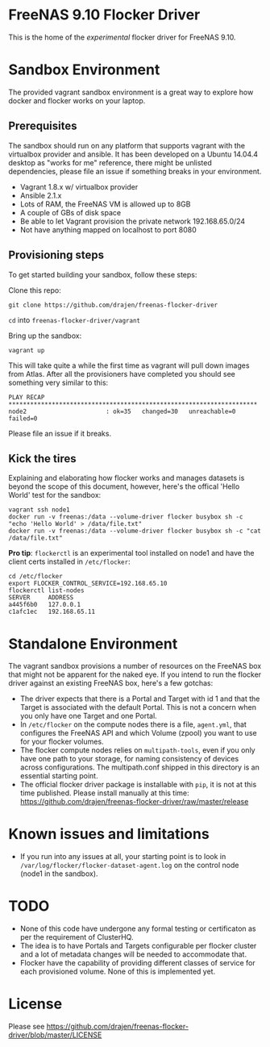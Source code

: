 # FreeNAS 9.10 Flocker Driver
This is the home of the *experimental* flocker driver for FreeNAS 9.10.

# Sandbox Environment
The provided vagrant sandbox environment is a great way to explore how docker and flocker works on your laptop.

## Prerequisites
The sandbox should run on any platform that supports vagrant with the virtualbox provider and ansible. It has been developed on a Ubuntu 14.04.4 desktop as "works for me" reference, there might be unlisted dependencies, please file an issue if something breaks in your environment.

- Vagrant 1.8.x w/ virtualbox provider
- Ansible 2.1.x
- Lots of RAM, the FreeNAS VM is allowed up to 8GB
- A couple of GBs of disk space
- Be able to let Vagrant provision the private network 192.168.65.0/24
- Not have anything mapped on localhost to port 8080

## Provisioning steps
To get started building your sandbox, follow these steps:

Clone this repo:

    git clone https://github.com/drajen/freenas-flocker-driver

`cd` into `freenas-flocker-driver/vagrant`

Bring up the sandbox:

    vagrant up

This will take quite a while the first time as vagrant will pull down images from Atlas. After all the provisioners have completed you should see something very similar to this:

    PLAY RECAP *********************************************************************
    node2                      : ok=35   changed=30   unreachable=0    failed=0   

Please file an issue if it breaks.

## Kick the tires
Explaining and elaborating how flocker works and manages datasets is beyond the scope of this document, however, here's the offical 'Hello World' test for the sandbox:

    vagrant ssh node1
    docker run -v freenas:/data --volume-driver flocker busybox sh -c "echo 'Hello World' > /data/file.txt"
    docker run -v freenas:/data --volume-driver flocker busybox sh -c "cat /data/file.txt"

**Pro tip**: `flockerctl` is an experimental tool installed on node1 and have the client certs installed in `/etc/flocker`:

    cd /etc/flocker
    export FLOCKER_CONTROL_SERVICE=192.168.65.10
    flockerctl list-nodes
    SERVER     ADDRESS       
    a445f6b0   127.0.0.1     
    c1afc1ec   192.168.65.11 

# Standalone Environment 
The vagrant sandbox provisions a number of resources on the FreeNAS box that might not be apparent for the naked eye. If you intend to run the flocker driver against an existing FreeNAS box, here's a few gotchas:
- The driver expects that there is a Portal and Target with id 1 and that the Target is associated with the default Portal. This is not a concern when you only have one Target and one Portal.
- In `/etc/flocker` on the compute nodes there is a file, `agent.yml`, that configures the FreeNAS API and which Volume (zpool) you want to use for your flocker volumes.
- The flocker compute nodes relies on `multipath-tools`, even if you only have one path to your storage, for naming consistency of devices across configurations. The multipath.conf shipped in this directory is an essential starting point.
- The official flocker driver package is installable with `pip`, it is not at this time published. Please install manually at this time: https://github.com/drajen/freenas-flocker-driver/raw/master/release

# Known issues and limitations
- If you run into any issues at all, your starting point is to look in `/var/log/flocker/flocker-dataset-agent.log` on the control node (node1 in the sandbox).

# TODO
- None of this code have undergone any formal testing or certificaton as per the requirement of ClusterHQ.
- The idea is to have Portals and Targets configurable per flocker cluster and a lot of metadata changes will be needed to accommodate that.
- Flocker have the capability of providing different classes of service for each provisioned volume. None of this is implemented yet.

# License 
Please see https://github.com/drajen/freenas-flocker-driver/blob/master/LICENSE
